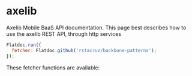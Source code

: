 # axelib

Axelib Mobile BaaS API documentation. This page best describes how to use the axelib REST API, through http services

```js
Flatdoc.run({
  fetcher: Flatdoc.github('rstacruz/backbone-patterns');
});
```

These fetcher functions are available:
